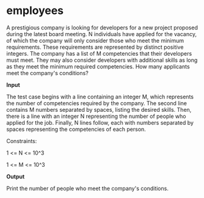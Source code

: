 # employees

A prestigious company is looking for developers for a new project proposed during the latest board meeting. N individuals have applied for the vacancy, of which the company will only consider those who meet the minimum requirements. These requirements are represented by distinct positive integers. The company has a list of M competencies that their developers must meet. They may also consider developers with additional skills as long as they meet the minimum required competencies. How many applicants meet the company's conditions?

**Input**

The test case begins with a line containing an integer M, which represents the number of competencies required by the company. The second line contains M numbers separated by spaces, listing the desired skills. Then, there is a line with an integer N representing the number of people who applied for the job. Finally, N lines follow, each with numbers separated by spaces representing the competencies of each person.

Constraints:

1 <= N <= 10^3

1 <= M <= 10^3

**Output**

Print the number of people who meet the company's conditions.
